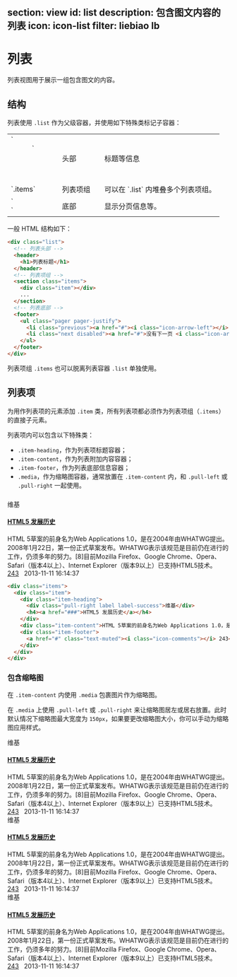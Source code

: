 ﻿section: view
id: list
description: 包含图文内容的列表
icon: icon-list
filter: liebiao lb
---

# 列表

列表视图用于展示一组包含图文的内容。

## 结构

列表使用 `.list` 作为父级容器，并使用如下特殊类标记子容器：

<table class="table">
  <tbody>
    <tr>
      <td style="width: 100px">`<header>`</td>
      <td style="width: 80px">头部</td>
      <td>标题等信息</td>
    </tr>
    <tr>
      <td>`.items`</td>
      <td>列表项组</td>
      <td>可以在 `.list` 内堆叠多个列表项组。</td>
    </tr>
    <tr>
      <td>`<footer>`</td>
      <td>底部</td>
      <td>显示分页信息等。</td>
    </tr>
  </tbody>
</table>

一般 HTML 结构如下：

```html
<div class="list">
  <!-- 列表头部 -->
  <header>
    <h1>列表标题</h1>
  </header>
  <!-- 列表项组 -->
  <section class="items">
    <div class="item"></div>
    ...
  </section>
  <!-- 列表底部 -->
  <footer>
    <ul class="pager pager-justify">
      <li class="previous"><a href="#"><i class="icon-arrow-left"></i> 上一页</a></li>
      <li class="next disabled"><a href="#">没有下一页 <i class="icon-arrow-right"></i></a></li>
    </ul>
  </footer>
</div>
```

列表项组 `.items` 也可以脱离列表容器 `.list` 单独使用。

## 列表项

为用作列表项的元素添加 `.item` 类，所有列表项都必须作为列表项组（`.items`）的直接子元素。

列表项内可以包含以下特殊类：

 - `.item-heading`，作为列表项标题容器；
 - `.item-content`，作为列表附加内容容器；
 - `.item-footer`，作为列表底部信息容器；
 - `.media`，作为缩略图容器，通常放置在 `.item-content` 内，和 `.pull-left` 或 `.pull-right` 一起使用。

###

<example>
  <div class="items">
    <div class="item">
      <div class="item-heading">
        <div class="pull-right label label-success">维基</div>
        <h4><a href="###">HTML5 发展历史</a></h4>
      </div>
      <div class="item-content">HTML 5草案的前身名为Web Applications 1.0，是在2004年由WHATWG提出。2008年1月22日，第一份正式草案发布。WHATWG表示该规范是目前仍在进行的工作，仍须多年的努力。[8]目前Mozilla Firefox、Google Chrome、Opera、Safari（版本4以上）、Internet Explorer（版本9以上）已支持HTML5技术。</div>
      <div class="item-footer">
        <a href="#" class="text-muted"><i class="icon-comments"></i> 243</a> &nbsp; <span class="text-muted">2013-11-11 16:14:37</span>
      </div>
    </div>
  </div>
</example>

```html
<div class="items">
  <div class="item">
    <div class="item-heading">
      <div class="pull-right label label-success">维基</div>
      <h4><a href="###">HTML5 发展历史</a></h4>
    </div>
    <div class="item-content">HTML 5草案的前身名为Web Applications 1.0，是在2004年由WHATWG提出。2008年1月22日，第一份正式草案发布。WHATWG表示该规范是目前仍在进行的工作，仍须多年的努力。[8]目前Mozilla Firefox、Google Chrome、Opera、Safari（版本4以上）、Internet Explorer（版本9以上）已支持HTML5技术。</div>
    <div class="item-footer">
      <a href="#" class="text-muted"><i class="icon-comments"></i> 243</a> &nbsp; <span class="text-muted">2013-11-11 16:14:37</span>
    </div>
  </div>
</div>
```

### 包含缩略图

在 `.item-content` 内使用 `.media` 包裹图片作为缩略图。

在 `.media` 上使用 `.pull-left` 或 `.pull-right` 来让缩略图居左或居右放置。此时默认情况下缩略图最大宽度为 `150px`，如果要更改缩略图大小，你可以手动为缩略图应用样式。

<example>
  <div class="items">
    <div class="item">
      <div class="item-heading">
        <div class="pull-right label label-success">维基</div>
        <h4><a href="###">HTML5 发展历史</a></h4>
      </div>
      <div class="item-content">
        <div class="media pull-left"><img src="docs/img/img2.jpg" alt=""></div>
        <div class="text">HTML 5草案的前身名为Web Applications 1.0，是在2004年由WHATWG提出。2008年1月22日，第一份正式草案发布。WHATWG表示该规范是目前仍在进行的工作，仍须多年的努力。[8]目前Mozilla Firefox、Google Chrome、Opera、Safari（版本4以上）、Internet Explorer（版本9以上）已支持HTML5技术。</div>
      </div>
      <div class="item-footer">
        <a href="#" class="text-muted"><i class="icon-comments"></i> 243</a> &nbsp; <span class="text-muted">2013-11-11 16:14:37</span>
      </div>
    </div>
    <div class="item">
      <div class="item-heading">
        <div class="pull-right label label-success">维基</div>
        <h4><a href="###">HTML5 发展历史</a></h4>
      </div>
      <div class="item-content">
        <div class="media pull-right"><img src="docs/img/img2.jpg" alt=""></div>
        <div class="text">HTML 5草案的前身名为Web Applications 1.0，是在2004年由WHATWG提出。2008年1月22日，第一份正式草案发布。WHATWG表示该规范是目前仍在进行的工作，仍须多年的努力。[8]目前Mozilla Firefox、Google Chrome、Opera、Safari（版本4以上）、Internet Explorer（版本9以上）已支持HTML5技术。</div>
      </div>
      <div class="item-footer">
        <a href="#" class="text-muted"><i class="icon-comments"></i> 243</a> &nbsp; <span class="text-muted">2013-11-11 16:14:37</span>
      </div>
    </div>
    <div class="item">
      <div class="item-heading">
        <div class="pull-right label label-success">维基</div>
        <h4><a href="###">HTML5 发展历史</a></h4>
      </div>
      <div class="item-content">
        <div class="media"><img src="docs/img/slide1.jpg" alt=""></div>
        <div class="text">HTML 5草案的前身名为Web Applications 1.0，是在2004年由WHATWG提出。2008年1月22日，第一份正式草案发布。WHATWG表示该规范是目前仍在进行的工作，仍须多年的努力。[8]目前Mozilla Firefox、Google Chrome、Opera、Safari（版本4以上）、Internet Explorer（版本9以上）已支持HTML5技术。</div>
      </div>
      <div class="item-footer">
        <a href="#" class="text-muted"><i class="icon-comments"></i> 243</a> &nbsp; <span class="text-muted">2013-11-11 16:14:37</span>
      </div>
    </div>
  </div>
</example>

<template class="pre-scrollable linenums"/>

```html
<div class="items">
  <div class="item">
    <div class="item-heading">
      <div class="pull-right label label-success">维基</div>
      <h4><a href="###">HTML5 发展历史</a></h4>
    </div>
    <div class="item-content">
      <div class="media pull-left"><img src="docs/img/img2.jpg" alt=""></div>
      <div class="text">HTML 5草案的前身名为Web Applications 1.0，是在2004年由WHATWG提出。2008年1月22日，第一份正式草案发布。WHATWG表示该规范是目前仍在进行的工作，仍须多年的努力。[8]目前Mozilla Firefox、Google Chrome、Opera、Safari（版本4以上）、Internet Explorer（版本9以上）已支持HTML5技术。</div>
    </div>
    <div class="item-footer">
      <a href="#" class="text-muted"><i class="icon-comments"></i> 243</a> &nbsp; <span class="text-muted">2013-11-11 16:14:37</span>
    </div>
  </div>
  <div class="item">
    <div class="item-heading">
      <div class="pull-right label label-success">维基</div>
      <h4><a href="###">HTML5 发展历史</a></h4>
    </div>
    <div class="item-content">
      <div class="media pull-right"><img src="docs/img/img2.jpg" alt=""></div>
      <div class="text">HTML 5草案的前身名为Web Applications 1.0，是在2004年由WHATWG提出。2008年1月22日，第一份正式草案发布。WHATWG表示该规范是目前仍在进行的工作，仍须多年的努力。[8]目前Mozilla Firefox、Google Chrome、Opera、Safari（版本4以上）、Internet Explorer（版本9以上）已支持HTML5技术。</div>
    </div>
    <div class="item-footer">
      <a href="#" class="text-muted"><i class="icon-comments"></i> 243</a> &nbsp; <span class="text-muted">2013-11-11 16:14:37</span>
    </div>
  </div>
  <div class="item">
    <div class="item-heading">
      <div class="pull-right label label-success">维基</div>
      <h4><a href="###">HTML5 发展历史</a></h4>
    </div>
    <div class="item-content">
      <div class="media"><img src="docs/img/slide1.jpg" alt=""></div>
      <div class="text">HTML 5草案的前身名为Web Applications 1.0，是在2004年由WHATWG提出。2008年1月22日，第一份正式草案发布。WHATWG表示该规范是目前仍在进行的工作，仍须多年的努力。[8]目前Mozilla Firefox、Google Chrome、Opera、Safari（版本4以上）、Internet Explorer（版本9以上）已支持HTML5技术。</div>
    </div>
    <div class="item-footer">
      <a href="#" class="text-muted"><i class="icon-comments"></i> 243</a> &nbsp; <span class="text-muted">2013-11-11 16:14:37</span>
    </div>
  </div>
</div>
```

### 鼠标悬停效果

为 `.items` 添加  `.items-hover` 类可以为列表项添加鼠标悬停效果。

<example>
  <div class="items items-hover">
    <div class="item">
      <div class="item-heading">
        <div class="pull-right label label-success">维基</div>
        <h4><a href="###">HTML5 发展历史</a></h4>
      </div>
      <div class="item-content">
        <div class="media pull-right"><img src="docs/img/img2.jpg" alt=""></div>
        <div class="text">HTML 5草案的前身名为Web Applications 1.0，是在2004年由WHATWG提出。2008年1月22日，第一份正式草案发布。WHATWG表示该规范是目前仍在进行的工作，仍须多年的努力。[8]目前Mozilla Firefox、Google Chrome、Opera、Safari（版本4以上）、Internet Explorer（版本9以上）已支持HTML5技术。</div>
      </div>
      <div class="item-footer">
        <a href="#" class="text-muted"><i class="icon-comments"></i> 243</a> &nbsp; <span class="text-muted">2013-11-11 16:14:37</span>
      </div>
    </div>
  </div>
</example>

```html
<div class="items items-hover">
  <div class="item">
    <div class="item-heading">
      <div class="pull-right label label-success">维基</div>
      <h4><a href="###">HTML5 发展历史</a></h4>
    </div>
    <div class="item-content">
      <div class="media pull-right"><img src="docs/img/img2.jpg" alt=""></div>
      <div class="text">HTML 5草案的前身名为Web Applications 1.0，是在2004年由WHATWG提出。2008年1月22日，第一份正式草案发布。WHATWG表示该规范是目前仍在进行的工作，仍须多年的努力。[8]目前Mozilla Firefox、Google Chrome、Opera、Safari（版本4以上）、Internet Explorer（版本9以上）已支持HTML5技术。</div>
    </div>
    <div class="item-footer">
      <a href="#" class="text-muted"><i class="icon-comments"></i> 243</a> &nbsp; <span class="text-muted">2013-11-11 16:14:37</span>
    </div>
  </div>
</div>
```

## 综合示例

<example>
  <div class="list">
    <header>
      <h3><i class="icon-list-ul"></i> 最新动态 <small>更新 123 条</small></h3>
    </header>
    <div class="items items-hover">
      <div class="item">
        <div class="item-heading">
          <div class="pull-right"><span class="text-muted">2013-11-11 16:14:37</span> &nbsp; <a href="#" class="text-muted"><i class="icon-comments"></i> 243</a></div>
          <h4><a href="###">HTML5 发展历史</a></h4>
        </div>
        <div class="item-content">
          <div class="text">HTML 5草案的前身名为Web Applications 1.0，是在2004年由WHATWG提出。2008年1月22日，第一份正式草案发布。WHATWG表示该规范是目前仍在进行的工作，仍须多年的努力。[8]目前Mozilla Firefox、Google Chrome、Opera、Safari（版本4以上）、Internet Explorer（版本9以上）已支持HTML5技术。</div>
        </div>
      </div>
      <div class="item">
        <div class="item-heading">
          <div class="pull-right label label-success">维基</div>
          <h4><a href="###">HTML5 发展历史</a></h4>
        </div>
        <div class="item-content">
          <div class="text">HTML 5草案的前身名为Web Applications 1.0，是在2004年由WHATWG提出。2008年1月22日，第一份正式草案发布。WHATWG表示该规范是目前仍在进行的工作，仍须多年的努力。[8]目前Mozilla Firefox、Google Chrome、Opera、Safari（版本4以上）、Internet Explorer（版本9以上）已支持HTML5技术。</div>
        </div>
        <div class="item-footer">
          <a href="#" class="text-muted"><i class="icon-comments"></i> 243</a> &nbsp; <span class="text-muted">2013-11-11 16:14:37</span>
        </div>
      </div>
      <div class="item">
        <div class="item-heading">
          <div class="pull-right label label-success">维基</div>
          <h4><a href="###">HTML5 发展历史</a></h4>
        </div>
        <div class="item-content">
          <div class="media pull-right"><img src="docs/img/img2.jpg" alt=""></div>
          <div class="text">HTML 5草案的前身名为Web Applications 1.0，是在2004年由WHATWG提出。2008年1月22日，第一份正式草案发布。WHATWG表示该规范是目前仍在进行的工作，仍须多年的努力。[8]目前Mozilla Firefox、Google Chrome、Opera、Safari（版本4以上）、Internet Explorer（版本9以上）已支持HTML5技术。</div>
        </div>
        <div class="item-footer">
          <a href="#" class="text-muted"><i class="icon-comments"></i> 243</a> &nbsp; <span class="text-muted">2013-11-11 16:14:37</span>
        </div>
      </div>
      <div class="item">
        <div class="item-heading">
          <div class="pull-right"><a href="###"><i class="icon-pencil"></i> 编辑</a> &nbsp;<a href="#"><i class="icon-remove"></i> 删除</a></div>
          <h4><span class="label label-success">维基</span> <a href="###">HTML5 发展历史</a></h4>
        </div>
        <div class="item-content">
          <div class="text">HTML 5草案的前身名为Web Applications 1.0，是在2004年由WHATWG提出。2008年1月22日，第一份正式草案发布。WHATWG表示该规范是目前仍在进行的工作，仍须多年的努力。[8]目前Mozilla Firefox、Google Chrome、Opera、Safari（版本4以上）、Internet Explorer（版本9以上）已支持HTML5技术。</div>
        </div>
        <div class="item-footer">
          <a href="#" class="text-muted"><i class="icon-comments"></i> 243</a> &nbsp; <span class="text-muted">2013-11-11 16:14:37</span>
        </div>
      </div>
    </div>
    <footer>
      <ul class="pager">
        <li class="previous"><a href="#">« 上一页</a></li>
        <li><a href="#">1</a></li>
        <li><a href="#">⋯</a></li>
        <li><a href="#">6</a></li>
        <li class="active"><a href="#">7</a></li>
        <li><a href="#">8</a></li>
        <li><a href="#">9</a></li>
        <li><a href="#">⋯</a></li>
        <li><a href="#">12</a></li>
        <li class="next"><a href="#">下一页 »</a></li>
      </ul>
    </footer>
  </div>
</example>

<template class="pre-scrollable linenums"/>

```html
<div class="list">
  <header>
    <h3><i class="icon-list-ul"></i> 最新动态 <small>更新 123 条</small></h3>
  </header>
  <div class="items items-hover">
    <div class="item">
      <div class="item-heading">
        <div class="pull-right"><span class="text-muted">2013-11-11 16:14:37</span> &nbsp; <a href="#" class="text-muted"><i class="icon-comments"></i> 243</a></div>
        <h4><a href="###">HTML5 发展历史</a></h4>
      </div>
      <div class="item-content">
        <div class="text">HTML 5草案的前身名为Web Applications 1.0，是在2004年由WHATWG提出。2008年1月22日，第一份正式草案发布。WHATWG表示该规范是目前仍在进行的工作，仍须多年的努力。[8]目前Mozilla Firefox、Google Chrome、Opera、Safari（版本4以上）、Internet Explorer（版本9以上）已支持HTML5技术。</div>
      </div>
    </div>
    <div class="item">
      <div class="item-heading">
        <div class="pull-right label label-success">维基</div>
        <h4><a href="###">HTML5 发展历史</a></h4>
      </div>
      <div class="item-content">
        <div class="text">HTML 5草案的前身名为Web Applications 1.0，是在2004年由WHATWG提出。2008年1月22日，第一份正式草案发布。WHATWG表示该规范是目前仍在进行的工作，仍须多年的努力。[8]目前Mozilla Firefox、Google Chrome、Opera、Safari（版本4以上）、Internet Explorer（版本9以上）已支持HTML5技术。</div>
      </div>
      <div class="item-footer">
        <a href="#" class="text-muted"><i class="icon-comments"></i> 243</a> &nbsp; <span class="text-muted">2013-11-11 16:14:37</span>
      </div>
    </div>
    <div class="item">
      <div class="item-heading">
        <div class="pull-right label label-success">维基</div>
        <h4><a href="###">HTML5 发展历史</a></h4>
      </div>
      <div class="item-content">
        <div class="media pull-right"><img src="docs/img/img2.jpg" alt=""></div>
        <div class="text">HTML 5草案的前身名为Web Applications 1.0，是在2004年由WHATWG提出。2008年1月22日，第一份正式草案发布。WHATWG表示该规范是目前仍在进行的工作，仍须多年的努力。[8]目前Mozilla Firefox、Google Chrome、Opera、Safari（版本4以上）、Internet Explorer（版本9以上）已支持HTML5技术。</div>
      </div>
      <div class="item-footer">
        <a href="#" class="text-muted"><i class="icon-comments"></i> 243</a> &nbsp; <span class="text-muted">2013-11-11 16:14:37</span>
      </div>
    </div>
    <div class="item">
      <div class="item-heading">
        <div class="pull-right"><a href="###"><i class="icon-pencil"></i> 编辑</a> &nbsp;<a href="#"><i class="icon-remove"></i> 删除</a></div>
        <h4><span class="label label-success">维基</span> <a href="###">HTML5 发展历史</a></h4>
      </div>
      <div class="item-content">
        <div class="text">HTML 5草案的前身名为Web Applications 1.0，是在2004年由WHATWG提出。2008年1月22日，第一份正式草案发布。WHATWG表示该规范是目前仍在进行的工作，仍须多年的努力。[8]目前Mozilla Firefox、Google Chrome、Opera、Safari（版本4以上）、Internet Explorer（版本9以上）已支持HTML5技术。</div>
      </div>
      <div class="item-footer">
        <a href="#" class="text-muted"><i class="icon-comments"></i> 243</a> &nbsp; <span class="text-muted">2013-11-11 16:14:37</span>
      </div>
    </div>
  </div>
  <footer>
    <ul class="pager">
      <li class="previous"><a href="#">« 上一页</a></li>
      <li><a href="#">1</a></li>
      <li><a href="#">⋯</a></li>
      <li><a href="#">6</a></li>
      <li class="active"><a href="#">7</a></li>
      <li><a href="#">8</a></li>
      <li><a href="#">9</a></li>
      <li><a href="#">⋯</a></li>
      <li><a href="#">12</a></li>
      <li class="next"><a href="#">下一页 »</a></li>
    </ul>
  </footer>
</div>
```

## 更紧凑的列表

通过为 `.list` 添加 `list-condensed` 类来获得更加紧凑的列表视图，适合放置在没有内边距的容器内。

<example style="padding: 0">
  <div class="list list-condensed">
    <header>
      <h3><i class="icon-list-ul"></i> 最新动态 <small>更新 123 条</small></h3>
    </header>
    <div class="items items-hover">
      <div class="item">
        <div class="item-heading">
          <div class="pull-right"><span class="text-muted">2013-11-11 16:14:37</span> &nbsp; <a href="#" class="text-muted"><i class="icon-comments"></i> 243</a></div>
          <h4><a href="###">HTML5 发展历史</a></h4>
        </div>
        <div class="item-content">
          <div class="text">HTML 5草案的前身名为Web Applications 1.0，是在2004年由WHATWG提出。2008年1月22日，第一份正式草案发布。WHATWG表示该规范是目前仍在进行的工作，仍须多年的努力。[8]目前Mozilla Firefox、Google Chrome、Opera、Safari（版本4以上）、Internet Explorer（版本9以上）已支持HTML5技术。</div>
        </div>
      </div>
      <div class="item">
        <div class="item-heading">
          <div class="pull-right label label-success">维基</div>
          <h4><a href="###">HTML5 发展历史</a></h4>
        </div>
        <div class="item-content">
          <div class="text">HTML 5草案的前身名为Web Applications 1.0，是在2004年由WHATWG提出。2008年1月22日，第一份正式草案发布。WHATWG表示该规范是目前仍在进行的工作，仍须多年的努力。[8]目前Mozilla Firefox、Google Chrome、Opera、Safari（版本4以上）、Internet Explorer（版本9以上）已支持HTML5技术。</div>
        </div>
        <div class="item-footer">
          <a href="#" class="text-muted"><i class="icon-comments"></i> 243</a> &nbsp; <span class="text-muted">2013-11-11 16:14:37</span>
        </div>
      </div>
      <div class="item">
        <div class="item-heading">
          <div class="pull-right label label-success">维基</div>
          <h4><a href="###">HTML5 发展历史</a></h4>
        </div>
        <div class="item-content">
          <div class="media pull-right"><img src="docs/img/img2.jpg" alt=""></div>
          <div class="text">HTML 5草案的前身名为Web Applications 1.0，是在2004年由WHATWG提出。2008年1月22日，第一份正式草案发布。WHATWG表示该规范是目前仍在进行的工作，仍须多年的努力。[8]目前Mozilla Firefox、Google Chrome、Opera、Safari（版本4以上）、Internet Explorer（版本9以上）已支持HTML5技术。</div>
        </div>
        <div class="item-footer">
          <a href="#" class="text-muted"><i class="icon-comments"></i> 243</a> &nbsp; <span class="text-muted">2013-11-11 16:14:37</span>
        </div>
      </div>
      <div class="item">
        <div class="item-heading">
          <div class="pull-right"><a href="###"><i class="icon-pencil"></i> 编辑</a> &nbsp;<a href="#"><i class="icon-remove"></i> 删除</a></div>
          <h4><span class="label label-success">维基</span> <a href="###">HTML5 发展历史</a></h4>
        </div>
        <div class="item-content">
          <div class="text">HTML 5草案的前身名为Web Applications 1.0，是在2004年由WHATWG提出。2008年1月22日，第一份正式草案发布。WHATWG表示该规范是目前仍在进行的工作，仍须多年的努力。[8]目前Mozilla Firefox、Google Chrome、Opera、Safari（版本4以上）、Internet Explorer（版本9以上）已支持HTML5技术。</div>
        </div>
        <div class="item-footer">
          <a href="#" class="text-muted"><i class="icon-comments"></i> 243</a> &nbsp; <span class="text-muted">2013-11-11 16:14:37</span>
        </div>
      </div>
    </div>
    <footer>
      <ul class="pager">
        <li class="previous"><a href="#">« 上一页</a></li>
        <li><a href="#">1</a></li>
        <li><a href="#">⋯</a></li>
        <li><a href="#">6</a></li>
        <li class="active"><a href="#">7</a></li>
        <li><a href="#">8</a></li>
        <li><a href="#">9</a></li>
        <li><a href="#">⋯</a></li>
        <li><a href="#">12</a></li>
        <li class="next"><a href="#">下一页 »</a></li>
      </ul>
    </footer>
  </div>
</example>

<template class="pre-scrollable linenums"/>

```html
<div class="list list-condensed">
  <header>
    <h3><i class="icon-list-ul"></i> 最新动态 <small>更新 123 条</small></h3>
  </header>
  <div class="items items-hover">
    <div class="item">
      <div class="item-heading">
        <div class="pull-right"><span class="text-muted">2013-11-11 16:14:37</span> &nbsp; <a href="#" class="text-muted"><i class="icon-comments"></i> 243</a></div>
        <h4><a href="###">HTML5 发展历史</a></h4>
      </div>
      <div class="item-content">
        <div class="text">HTML 5草案的前身名为Web Applications 1.0，是在2004年由WHATWG提出。2008年1月22日，第一份正式草案发布。WHATWG表示该规范是目前仍在进行的工作，仍须多年的努力。[8]目前Mozilla Firefox、Google Chrome、Opera、Safari（版本4以上）、Internet Explorer（版本9以上）已支持HTML5技术。</div>
      </div>
    </div>
    <div class="item">
      <div class="item-heading">
        <div class="pull-right label label-success">维基</div>
        <h4><a href="###">HTML5 发展历史</a></h4>
      </div>
      <div class="item-content">
        <div class="text">HTML 5草案的前身名为Web Applications 1.0，是在2004年由WHATWG提出。2008年1月22日，第一份正式草案发布。WHATWG表示该规范是目前仍在进行的工作，仍须多年的努力。[8]目前Mozilla Firefox、Google Chrome、Opera、Safari（版本4以上）、Internet Explorer（版本9以上）已支持HTML5技术。</div>
      </div>
      <div class="item-footer">
        <a href="#" class="text-muted"><i class="icon-comments"></i> 243</a> &nbsp; <span class="text-muted">2013-11-11 16:14:37</span>
      </div>
    </div>
    <div class="item">
      <div class="item-heading">
        <div class="pull-right label label-success">维基</div>
        <h4><a href="###">HTML5 发展历史</a></h4>
      </div>
      <div class="item-content">
        <div class="media pull-right"><img src="docs/img/img2.jpg" alt=""></div>
        <div class="text">HTML 5草案的前身名为Web Applications 1.0，是在2004年由WHATWG提出。2008年1月22日，第一份正式草案发布。WHATWG表示该规范是目前仍在进行的工作，仍须多年的努力。[8]目前Mozilla Firefox、Google Chrome、Opera、Safari（版本4以上）、Internet Explorer（版本9以上）已支持HTML5技术。</div>
      </div>
      <div class="item-footer">
        <a href="#" class="text-muted"><i class="icon-comments"></i> 243</a> &nbsp; <span class="text-muted">2013-11-11 16:14:37</span>
      </div>
    </div>
    <div class="item">
      <div class="item-heading">
        <div class="pull-right"><a href="###"><i class="icon-pencil"></i> 编辑</a> &nbsp;<a href="#"><i class="icon-remove"></i> 删除</a></div>
        <h4><span class="label label-success">维基</span> <a href="###">HTML5 发展历史</a></h4>
      </div>
      <div class="item-content">
        <div class="text">HTML 5草案的前身名为Web Applications 1.0，是在2004年由WHATWG提出。2008年1月22日，第一份正式草案发布。WHATWG表示该规范是目前仍在进行的工作，仍须多年的努力。[8]目前Mozilla Firefox、Google Chrome、Opera、Safari（版本4以上）、Internet Explorer（版本9以上）已支持HTML5技术。</div>
      </div>
      <div class="item-footer">
        <a href="#" class="text-muted"><i class="icon-comments"></i> 243</a> &nbsp; <span class="text-muted">2013-11-11 16:14:37</span>
      </div>
    </div>
  </div>
  <footer>
    <ul class="pager">
      <li class="previous"><a href="#">« 上一页</a></li>
      <li><a href="#">1</a></li>
      <li><a href="#">⋯</a></li>
      <li><a href="#">6</a></li>
      <li class="active"><a href="#">7</a></li>
      <li><a href="#">8</a></li>
      <li><a href="#">9</a></li>
      <li><a href="#">⋯</a></li>
      <li><a href="#">12</a></li>
      <li class="next"><a href="#">下一页 »</a></li>
    </ul>
  </footer>
</div>
```
